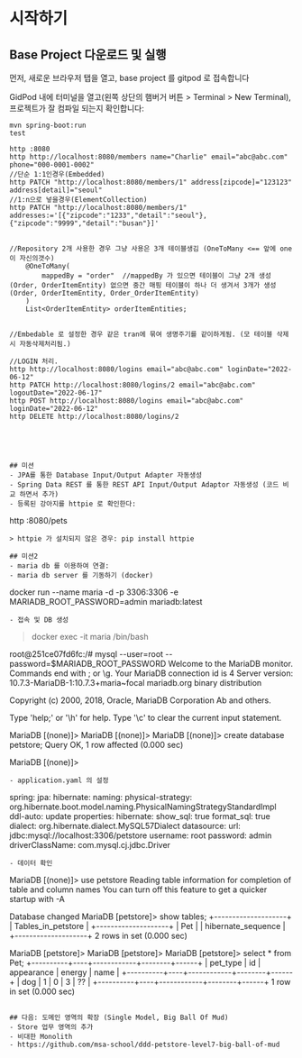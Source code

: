 # 시작하기

## Base Project 다운로드 및 실행
먼저, 새로운 브라우저 탭을 열고, base project 를 gitpod 로 접속합니다


GidPod 내에 터미널을 열고(왼쪽 상단의 햄버거 버튼 > Terminal > New Terminal), 프로젝트가 잘 컴파일 되는지 확인합니다:
```
mvn spring-boot:run
test

http :8080
http http://localhost:8080/members name="Charlie" email="abc@abc.com" phone="000-0001-0002"
//단순 1:1인경우(Embedded)
http PATCH "http://localhost:8080/members/1" address[zipcode]="123123" address[detail]="seoul"
//1:n으로 넣을경우(ElementCollection)
http PATCH "http://localhost:8080/members/1" addresses:='[{"zipcode":"1233","detail":"seoul"},{"zipcode":"9999","detail":"busan"}]'


//Repository 2개 사용한 경우 그냥 사용은 3개 테이블생김 (OneToMany <== 앞에 one이 자신의갯수)
    @OneToMany(
        mappedBy = "order"  //mappedBy 가 있으면 테이블이 그냥 2개 생성 (Order, OrderItemEntity) 없으면 중간 매핑 테이블이 하나 더 생겨서 3개가 생성(Order, OrderItemEntity, Order_OrderItemEntity)
    )
    List<OrderItemEntity> orderItemEntities;


//Embedable 로 설정한 경우 같은 tran에 묶여 생명주기를 같이하게됨. (모 테이블 삭제시 자동삭제처리됨.)

//LOGIN 처리.
http http://localhost:8080/logins email="abc@abc.com" loginDate="2022-06-12"
http PATCH http://localhost:8080/logins/2 email="abc@abc.com" logoutDate="2022-06-17"
http POST http://localhost:8080/logins email="abc@abc.com" loginDate="2022-06-12"
http DELETE http://localhost:8080/logins/2





## 미션
- JPA를 통한 Database Input/Output Adapter 자동생성
- Spring Data REST 를 통한 REST API Input/Output Adaptor 자동생성 (코드 비교 하면서 추가)
- 등록된 강아지를 httpie 로 확인한다:
```
http :8080/pets
```
> httpie 가 설치되지 않은 경우: pip install httpie

## 미션2
- maria db 를 이용하여 연결:
- maria db server 를 기동하기 (docker)
```
 docker run --name maria -d -p 3306:3306 -e MARIADB_ROOT_PASSWORD=admin  mariadb:latest 
```
- 접속 및 DB 생성
```
> docker exec -it maria  /bin/bash

root@251ce07fd6fc:/# mysql --user=root --password=$MARIADB_ROOT_PASSWORD
Welcome to the MariaDB monitor.  Commands end with ; or \g.
Your MariaDB connection id is 4
Server version: 10.7.3-MariaDB-1:10.7.3+maria~focal mariadb.org binary distribution

Copyright (c) 2000, 2018, Oracle, MariaDB Corporation Ab and others.

Type 'help;' or '\h' for help. Type '\c' to clear the current input statement.

MariaDB [(none)]> 
MariaDB [(none)]> 
MariaDB [(none)]> create database petstore;
Query OK, 1 row affected (0.000 sec)

MariaDB [(none)]> 

```
- application.yaml 의 설정
```
spring:
  jpa:
    hibernate:
      naming:
        physical-strategy: org.hibernate.boot.model.naming.PhysicalNamingStrategyStandardImpl
      ddl-auto: update
    properties:
      hibernate:
        show_sql: true
        format_sql: true
        dialect: org.hibernate.dialect.MySQL57Dialect
  datasource:
    url: jdbc:mysql://localhost:3306/petstore
    username: root
    password: admin
    driverClassName: com.mysql.cj.jdbc.Driver
```
- 데이터 확인
```
MariaDB [(none)]> use petstore
Reading table information for completion of table and column names
You can turn off this feature to get a quicker startup with -A

Database changed
MariaDB [petstore]> show tables;
+--------------------+
| Tables_in_petstore |
+--------------------+
| Pet                |
| hibernate_sequence |
+--------------------+
2 rows in set (0.000 sec)

MariaDB [petstore]> 
MariaDB [petstore]> 
MariaDB [petstore]> select * from Pet;
+----------+----+------------+--------+------+
| pet_type | id | appearance | energy | name |
+----------+----+------------+--------+------+
| dog      |  1 |          0 |      3 | ??   |
+----------+----+------------+--------+------+
1 row in set (0.000 sec)

```

## 다음: 도메인 영역의 확장 (Single Model, Big Ball Of Mud)
- Store 업무 영역의 추가
- 비대한 Monolith
- https://github.com/msa-school/ddd-petstore-level7-big-ball-of-mud
